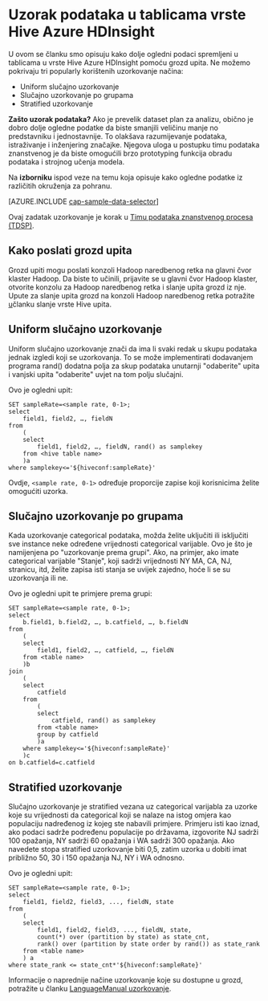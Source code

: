 <properties
    pageTitle="Uzorak podataka u tablicama vrste Hive Azure HDInsight | Microsoft Azure"
    description="Dolje uzorkovanje podataka u tablicama vrste Hive Azure HDInsight (Hadopop)"
    services="machine-learning,hdinsight"
    documentationCenter=""
    authors="bradsev"
    manager="jhubbard"
    editor="cgronlun"  />

<tags
    ms.service="machine-learning"
    ms.workload="data-services"
    ms.tgt_pltfrm="na"
    ms.devlang="na"
    ms.topic="article"
    ms.date="09/19/2016"
    ms.author="hangzh;bradsev" />

# <a name="sample-data-in-azure-hdinsight-hive-tables"></a>Uzorak podataka u tablicama vrste Hive Azure HDInsight

U ovom se članku smo opisuju kako dolje ogledni podaci spremljeni u tablicama u vrste Hive Azure HDInsight pomoću grozd upita. Ne možemo pokrivaju tri popularly korištenih uzorkovanje načina:

* Uniform slučajno uzorkovanje
* Slučajno uzorkovanje po grupama
* Stratified uzorkovanje

**Zašto uzorak podataka?**
Ako je prevelik dataset plan za analizu, obično je dobro dolje ogledne podatke da biste smanjili veličinu manje no predstavniku i jednostavnije. To olakšava razumijevanje podataka, istraživanje i inženjering značajke. Njegova uloga u postupku timu podataka znanstvenog je da biste omogućili brzo prototyping funkcija obradu podataka i strojnog učenja modela.

Na **izborniku** ispod veze na temu koja opisuje kako ogledne podatke iz različitih okruženja za pohranu.

[AZURE.INCLUDE [cap-sample-data-selector](../../includes/cap-sample-data-selector.md)]

Ovaj zadatak uzorkovanje je korak u [Timu podataka znanstvenog procesa (TDSP)](https://azure.microsoft.com/documentation/learning-paths/cortana-analytics-process/).


## <a name="how-to-submit-hive-queries"></a>Kako poslati grozd upita
Grozd upiti mogu poslati konzoli Hadoop naredbenog retka na glavni čvor klaster Hadoop. Da biste to učinili, prijavite se u glavni čvor Hadoop klaster, otvorite konzolu za Hadoop naredbenog retka i slanje upita grozd iz nje. Upute za slanje upita grozd na konzoli Hadoop naredbenog retka potražite [u](machine-learning-data-science-move-hive-tables.md#submit)članku slanje vrste Hive upita.

## <a name="uniform"></a>Uniform slučajno uzorkovanje
Uniform slučajno uzorkovanje znači da ima li svaki redak u skupu podataka jednak izgledi koji se uzorkovanja. To se može implementirati dodavanjem programa rand() dodatna polja za skup podataka unutarnji "odaberite" upita i vanjski upita "odaberite" uvjet na tom polju slučajni.

Ovo je ogledni upit:

    SET sampleRate=<sample rate, 0-1>;
    select
        field1, field2, …, fieldN
    from
        (
        select
            field1, field2, …, fieldN, rand() as samplekey
        from <hive table name>
        )a
    where samplekey<='${hiveconf:sampleRate}'

Ovdje, `<sample rate, 0-1>` određuje proporcije zapise koji korisnicima želite omogućiti uzorka.

## <a name="group"></a>Slučajno uzorkovanje po grupama

Kada uzorkovanje categorical podataka, možda želite uključiti ili isključiti sve instance neke određene vrijednosti categorical varijable. Ovo je što je namijenjena po "uzorkovanje prema grupi".
Ako, na primjer, ako imate categorical varijable "Stanje", koji sadrži vrijednosti NY MA, CA, NJ, stranicu, itd, želite zapisa isti stanja se uvijek zajedno, hoće li se su uzorkovanja ili ne.

Ovo je ogledni upit te primjere prema grupi:

    SET sampleRate=<sample rate, 0-1>;
    select
        b.field1, b.field2, …, b.catfield, …, b.fieldN
    from
        (
        select
            field1, field2, …, catfield, …, fieldN
        from <table name>
        )b
    join
        (
        select
            catfield
        from
            (
            select
                catfield, rand() as samplekey
            from <table name>
            group by catfield
            )a
        where samplekey<='${hiveconf:sampleRate}'
        )c
    on b.catfield=c.catfield

## <a name="stratified"></a>Stratified uzorkovanje

Slučajno uzorkovanje je stratified vezana uz categorical varijabla za uzorke koje su vrijednosti da categorical koji se nalaze na istog omjera kao populaciju nadređenog iz kojeg ste nabavili primjere. Primjeru isti kao iznad, ako podaci sadrže podređenu populacije po državama, izgovorite NJ sadrži 100 opažanja, NY sadrži 60 opažanja i WA sadrži 300 opažanja. Ako navedete stopa stratified uzorkovanje biti 0,5, zatim uzorka u dobiti imat približno 50, 30 i 150 opažanja NJ, NY i WA odnosno.

Ovo je ogledni upit:

    SET sampleRate=<sample rate, 0-1>;
    select
        field1, field2, field3, ..., fieldN, state
    from
        (
        select
            field1, field2, field3, ..., fieldN, state,
            count(*) over (partition by state) as state_cnt,
            rank() over (partition by state order by rand()) as state_rank
        from <table name>
        ) a
    where state_rank <= state_cnt*'${hiveconf:sampleRate}'


Informacije o naprednije načine uzorkovanje koje su dostupne u grozd, potražite u članku [LanguageManual uzorkovanje](https://cwiki.apache.org/confluence/display/Hive/LanguageManual+Sampling).
